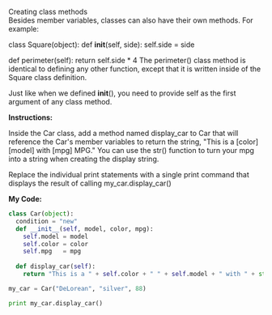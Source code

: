 Creating class methods<br>
Besides member variables, classes can also have their own methods. For example:

class Square(object):
  def __init__(self, side):
    self.side = side

  def perimeter(self):
    return self.side * 4
The perimeter() class method is identical to defining any other function, except that it is written inside of the Square class definition.

Just like when we defined __init__(), you need to provide self as the first argument of any class method.

**Instructions:**

Inside the Car class, add a method named display_car to Car that will reference the Car's member variables to return the string, "This is a [color] [model] with [mpg] MPG." You can use the str() function to turn your mpg into a string when creating the display string.

Replace the individual print statements with a single print command that displays the result of calling my_car.display_car()

**My Code:**
```python
class Car(object):
  condition = "new"
  def __init__(self, model, color, mpg):
    self.model = model
    self.color = color
    self.mpg   = mpg
  
  def display_car(self):
    return "This is a " + self.color + " " + self.model + " with " + str(self.mpg) + " MPG."

my_car = Car("DeLorean", "silver", 88)

print my_car.display_car()
```
